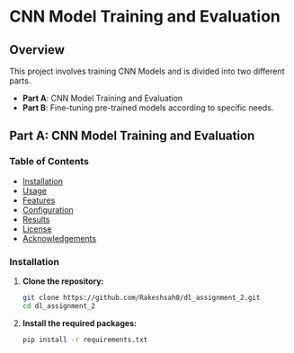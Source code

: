 # CNN Model Training and Evaluation

## Overview

This project involves training CNN Models and is divided into two different parts.

- **Part A**: CNN Model Training and Evaluation
- **Part B**: Fine-tuning pre-trained models according to specific needs.

## Part A: CNN Model Training and Evaluation

### Table of Contents
- [Installation](#installation)
- [Usage](#usage)
- [Features](#features)
- [Configuration](#configuration)
- [Results](#results)
- [License](#license)
- [Acknowledgements](#acknowledgements)

### Installation

1. **Clone the repository:**
   ```bash
   git clone https://github.com/Rakeshsah0/dl_assignment_2.git
   cd dl_assignment_2
   ```
2. **Install the required packages:**
   ```bash
   pip install -r requirements.txt
   ```
